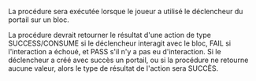 La procédure sera exécutée lorsque le joueur a utilisé le déclencheur du portail sur un bloc.

La procédure devrait retourner le résultat d'une action de type SUCCESS/CONSUME si le déclencheur interagit avec le bloc, FAIL si l'interaction a échoué, et PASS s'il n'y a pas eu d'interaction. Si le déclencheur a créé avec succès un portail, ou si la procédure ne retourne aucune valeur, alors le type de résultat de l'action sera SUCCÈS.